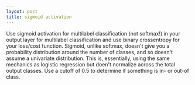 ```yaml
---
layout: post
title: sigmoid activation
---
```


Use sigmoid activation for multilabel classification (not softmax!) in your output layer for multilabel classification and use binary crossentropy for your loss/cost function. Sigmoid, unlike softmax, doesn't give you a probability distribution around the number of classes, and so doesn't assume a univariate distribution. This is, essentially, using the same mechanics as logistic regression but doen't normalize across the total output classes. Use a cutoff of 0.5 to determine if something is
in- or out-of class.
